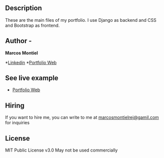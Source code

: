 ## Description

These are the main files of my portfolio. I use Django as backend and CSS and Bootstrap as frontend.

## Author - 
**Marcos Montiel**

*[Linkedin](https://www.linkedin.com/in/marcosmontielrej)
*[Portfolio Web]()

## See live example
- [Portfolio Web]()

## Hiring
If you want to hire me, you can write to me at marcosmontielrej@gamil.com for inquiries

## License
MIT Public License v3.0
May not be used commercially
